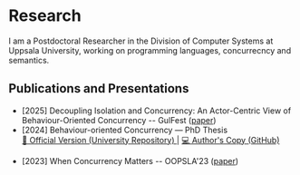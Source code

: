 Research
========
I am a Postdoctoral Researcher in the Division of Computer Systems at Uppsala University, working on programming languages, concurrecncy and semantics. 

Publications and Presentations
------------------------------
* [2025] Decoupling Isolation and Concurrency: An Actor-Centric View of Behaviour-Oriented Concurrency -- GulFest ([paper](papers/gulfest.pdf))
* [2024] Behaviour-oriented Concurrency — PhD Thesis  
  <a href="https://spiral.imperial.ac.uk/entities/publication/a1259c4b-6ffe-45d2-ac8b-3e1162d4c107" rel="canonical">
    📄 Official Version (University Repository)
  </a> | 
  <a href="papers/thesis.pdf" rel="alternate">
    💻 Author's Copy (GitHub)
  </a>
<script type="application/ld+json">
{
  "@context": "https://schema.org",
  "@type": "ScholarlyArticle",
  "name": "Behaviour-oriented Concurrency",
  "author": {
    "@type": "Person",
    "name": "Your Name"
  },
  "datePublished": "2024",
  "publisher": {
    "@type": "CollegeOrUniversity",
    "name": "Imperial College London"
  },
  "url": "https://spiral.imperial.ac.uk/entities/publication/a1259c4b-6ffe-45d2-ac8b-3e1162d4c107",
  "sameAs": [
    "https://yourgithubusername.github.io/papers/thesis.pdf"
  ]
}
</script>
* [2023] When Concurrency Matters -- OOPSLA'23 ([paper](https://dl.acm.org/doi/abs/10.1145/3622852))
